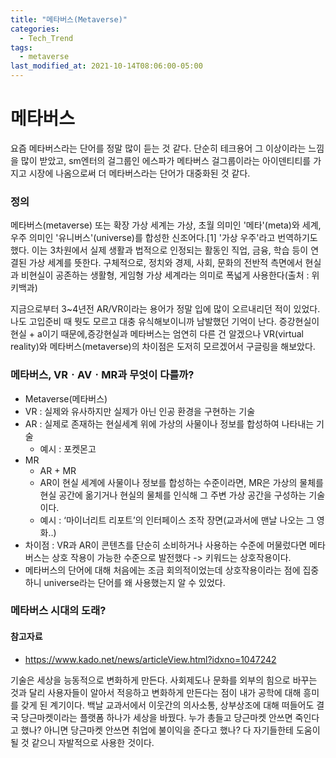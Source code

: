 ```yaml
---
title: "메타버스(Metaverse)"
categories:
  - Tech_Trend
tags:
  - metaverse
last_modified_at: 2021-10-14T08:06:00-05:00
---
```


# 메타버스

요즘 메타버스라는 단어를 정말 많이 듣는 것 같다. 단순히 테크용어 그 이상이라는 느낌을 많이 받았고, sm엔터의 걸그룹인 에스파가 메타버스 걸그룹이라는 아이덴티티를 가지고 시장에 나옴으로써 더 메타버스라는 단어가 대중화된 것 같다.

### 정의

메타버스(metaverse) 또는 확장 가상 세계는 가상, 초월 의미인 '메타'(meta)와 세계, 우주 의미인 '유니버스'(universe)를 합성한 신조어다.[1] '가상 우주'라고 번역하기도 했다. 이는 3차원에서 실제 생활과 법적으로 인정되는 활동인 직업, 금융, 학습 등이 연결된 가상 세계를 뜻한다. 구체적으로, 정치와 경제, 사회, 문화의 전반적 측면에서 현실과 비현실이 공존하는 생활형, 게임형 가상 세계라는 의미로 폭넓게 사용한다(출처 : 위키백과)

지금으로부터 3~4년전 AR/VR이라는 용어가 정말 입에 많이 오르내리던 적이 있었다. 나도 고입준비 때 뭣도 모르고 대충 유식해보이니까 남발했던 기억이 난다. 증강현실이 현실 + a이기 때문에,증강현실과 메타버스는 엄연히 다른 건 알겠으나 VR(virtual reality)와 메타버스(metaverse)의 차이점은 도저히 모르겠어서 구글링을 해보았다.

### 메타버스, VRㆍAVㆍMR과 무엇이 다를까?

- Metaverse(메타버스)
- VR : 실제와 유사하지만 실제가 아닌 인공 환경을 구현하는 기술
- AR : 실제로 존재하는 현실세계 위에 가상의 사물이나 정보를 합성하여 나타내는 기술
  - 예시 : 포켓몬고
- MR
  - AR + MR
  - AR이 현실 세계에 사물이나 정보를 합성하는 수준이라면, MR은 가상의 물체를 현실 공간에 옮기거나 현실의 물체를 인식해 그 주변 가상 공간을 구성하는 기술이다.
  - 예시 : ‘마이너리트 리포트’의 인터페이스 조작 장면(교과서에 맨날 나오는 그 영화..)
- 차이점 : VR과 AR이 콘텐츠를 단순히 소비하거나 사용하는 수준에 머물렀다면 메타버스는 상호 작용이 가능한 수준으로 발전했다 -> 키워드는 상호작용이다.
- 메타버스의 단어에 대해 처음에는 조금 회의적이었는데 상호작용이라는 점에 집중하니 universe라는 단어를 왜 사용했는지 알 수 있었다.

### 메타버스 시대의 도래?

#### 참고자료

- https://www.kado.net/news/articleView.html?idxno=1047242

기술은 세상을 능동적으로 변화하게 만든다. 사회제도나 문화를 외부의 힘으로 바꾸는 것과 달리 사용자들이 알아서 적응하고 변화하게 만든다는 점이 내가 공학에 대해 흥미를 갖게 된 계기이다. 백날 교과서에서 이웃간의 의사소통, 상부상조에 대해 떠들어도 결국 당근마켓이라는 플랫폼 하나가 세상을 바꿨다. 누가 총들고 당근마켓 안쓰면 죽인다고 했나? 아니면 당근마켓 안쓰면 취업에 불이익을 준다고 했나? 다 자기들한테 도움이 될 것 같으니 자발적으로 사용한 것이다.
